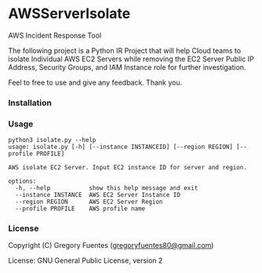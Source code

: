 # AWSServerIsolate

AWS Incident Response Tool

The following project is a Python IR Project that will help Cloud teams to isolate Individual
AWS EC2 Servers while removing the EC2 Server Public IP Address, Security Groups,
and IAM Instance role for further investigation.

Feel to free to use and give any feedback. Thank you.

### Installation



### Usage

```
python3 isolate.py --help
usage: isolate.py [-h] [--instance INSTANCEID] [--region REGION] [--profile PROFILE]

AWS isolate EC2 Server. Input EC2 instance ID for server and region.

options:
  -h, --help           show this help message and exit
  --instance INSTANCE  AWS EC2 Server Instance ID
  --region REGION      AWS EC2 Server Region
  --profile PROFILE    AWS profile name
```

### License

Copyright (C) Gregory Fuentes (gregoryfuentes80@gmail.com)

License: GNU General Public License, version 2

